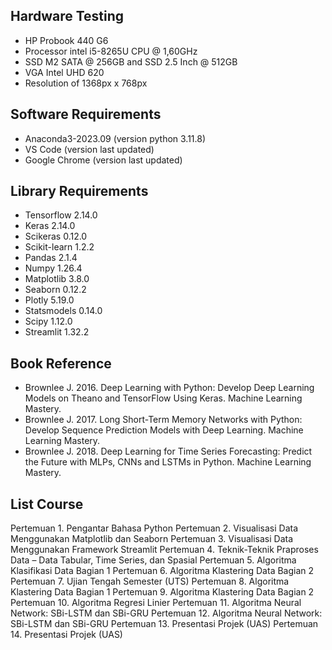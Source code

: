 ## Hardware Testing
- HP Probook 440 G6
- Processor intel i5-8265U CPU @ 1,60GHz
- SSD M2 SATA @ 256GB and SSD 2.5 Inch @ 512GB
- VGA Intel UHD 620
- Resolution of 1368px x 768px

## Software Requirements
- Anaconda3-2023.09 (version python 3.11.8)
- VS Code (version last updated)
- Google Chrome (version last updated)

## Library Requirements
- Tensorflow 2.14.0
- Keras 2.14.0
- Scikeras 0.12.0
- Scikit-learn 1.2.2
- Pandas 2.1.4
- Numpy 1.26.4
- Matplotlib 3.8.0
- Seaborn 0.12.2
- Plotly 5.19.0
- Statsmodels 0.14.0
- Scipy 1.12.0
- Streamlit 1.32.2

## Book Reference
- Brownlee J. 2016. Deep Learning with Python: Develop Deep Learning Models on Theano and TensorFlow Using Keras. Machine Learning Mastery.
- Brownlee J. 2017. Long Short-Term Memory Networks with Python: Develop Sequence Prediction Models with Deep Learning. Machine Learning Mastery.
- Brownlee J. 2018. Deep Learning for Time Series Forecasting: Predict the Future with MLPs, CNNs and LSTMs in Python. Machine Learning Mastery.

## List Course
Pertemuan 1.	Pengantar Bahasa Python
Pertemuan 2.	Visualisasi Data Menggunakan Matplotlib dan Seaborn
Pertemuan 3.	Visualisasi Data Menggunakan Framework Streamlit
Pertemuan 4.	Teknik-Teknik Praproses Data – Data Tabular, Time Series, dan Spasial
Pertemuan 5.	Algoritma Klasifikasi Data Bagian 1
Pertemuan 6.	Algoritma Klastering Data Bagian 2
Pertemuan 7.	Ujian Tengah Semester (UTS)
Pertemuan 8.	Algoritma Klastering Data Bagian 1
Pertemuan 9.	Algoritma Klastering Data Bagian 2
Pertemuan 10.	Algoritma Regresi Linier
Pertemuan 11.	Algoritma Neural Network: SBi-LSTM dan SBi-GRU
Pertemuan 12.	Algoritma Neural Network: SBi-LSTM dan SBi-GRU
Pertemuan 13.	Presentasi Projek (UAS)
Pertemuan 14.	Presentasi Projek (UAS)